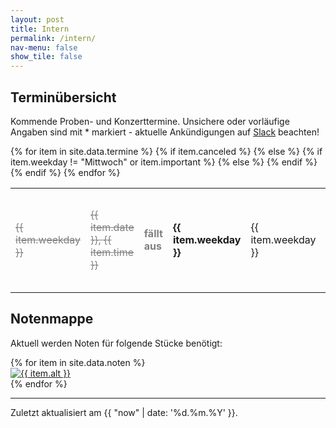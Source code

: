 ```yaml
---
layout: post
title: Intern
permalink: /intern/
nav-menu: false
show_tile: false
---
```


<div class="row">
  <div class="8u 12u$(small)">
  <h2 id="termine">Terminübersicht</h2>
  <p>Kommende Proben- und Konzerttermine. Unsichere oder vorläufige Angaben sind mit * markiert - aktuelle Ankündigungen auf <a href="https://bachchorhagen.slack.com">Slack</a> beachten!</p>
  <table>
  <tbody>
    {% for item in site.data.termine %}
      <tr>
        {% if item.canceled %}
          <td style="color:gray"><del>{{ item.weekday }}</del></td>
          <td style="color:gray"><del>{{ item.date }}, {{ item.time }}</del></td>
          <td><b style="color:gray">fällt aus</b></td>
        {% else %}
          {% if item.weekday != "Mittwoch" or item.important %}
            <td><b>{{ item.weekday }}</b></td>
          {% else %}
            <td>{{ item.weekday }}</td>
          {% endif %}
          <td>{% if item.important %}<b>{% endif %}{{ item.date }}, {{ item.time }}{%if item.important %}</b>{% endif %}</td>
          <td>{% if item.important %}<b>{% endif %}{{ item.notes }}{%if item.important %}</b>{% endif %}</td>
        {% endif %}
      </tr>
    {% endfor %}
  </tbody>
  </table>
  </div>
  <div class="4u$ 12u$(small)">
    <h2 id="noten">Notenmappe</h2>
    <p>Aktuell werden Noten für folgende Stücke benötigt:</p>
    <div class="box alt">
      <div class="row 50% uniform">
        {% for item in site.data.noten %}
          <div class="6u"><span class="image fit">
            <a href="{{ item.href }}"><img src="{{ item.src }}" alt="{{ item.alt }}"/></a>
          </span></div>
        {% endfor %}
      </div>
    </div>
  </div>
</div>
<hr class="major" />
<p>Zuletzt aktualisiert am {{ "now" | date: '%d.%m.%Y' }}.</p>

